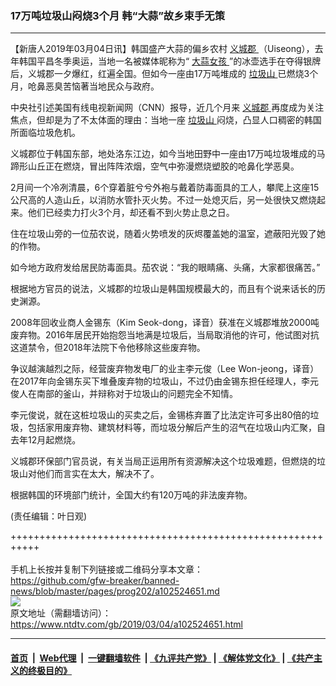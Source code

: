 ### 17万吨垃圾山闷烧3个月 韩“大蒜”故乡束手无策
------------------------

<div class="post_content">
 <p>
  【新唐人2019年03月04日讯】韩国盛产大蒜的偏乡农村
  <a href="https://www.ntdtv.com/gb/义城郡.htm">
   义城郡
  </a>
  （Uiseong），去年韩国平昌冬季奥运，当地一名被媒体昵称为“
  <a href="https://www.ntdtv.com/gb/大蒜女孩.htm">
   大蒜女孩
  </a>
  ”的冰壶选手在夺得银牌后，义城郡一夕爆红，红遍全国。但如今一座由17万吨堆成的
  <a href="https://www.ntdtv.com/gb/垃圾山.htm">
   垃圾山
  </a>
  已燃烧3个月，呛鼻恶臭苦恼著当地民众与政府。
 </p>
 <p>
  中央社引述美国有线电视新闻网（CNN）报导，近几个月来
  <a href="https://www.ntdtv.com/gb/义城郡.htm">
   义城郡
  </a>
  再度成为关注焦点，但却是为了不太体面的理由：当地一座
  <a href="https://www.ntdtv.com/gb/垃圾山.htm">
   垃圾山
  </a>
  闷烧，凸显人口稠密的韩国所面临垃圾危机。
 </p>
 <p>
  义城郡位于韩国东部，地处洛东江边，如今当地田野中一座由17万吨垃圾堆成的马蹄形山丘正在燃烧，冒出阵阵浓烟，空气中弥漫燃烧塑胶的呛鼻化学恶臭。
 </p>
 <p>
  2月间一个冷冽清晨，6个穿着脏兮兮外袍与戴着防毒面具的工人，攀爬上这座15公尺高的人造山丘，以消防水管扑灭火势。不过一处熄灭后，另一处很快又燃烧起来。他们已经卖力打火3个月，却还看不到火势止息之日。
 </p>
 <p>
  住在垃圾山旁的一位茄农说，随着火势喷发的灰烬覆盖她的温室，遮蔽阳光毁了她的作物。
 </p>
 <p>
  如今地方政府发给居民防毒面具。茄农说：“我的眼睛痛、头痛，大家都很痛苦。”
 </p>
 <p>
  根据地方官员的说法，义城郡的垃圾山是韩国规模最大的，而且有个说来话长的历史渊源。
 </p>
 <p>
  2008年回收业商人金锡东（Kim Seok-dong，译音）获准在义城郡堆放2000吨废弃物。2016年居民开始抱怨当地满是垃圾后，当局取消他的许可，他试图对抗这道禁令，但2018年法院下令他移除这些废弃物。
 </p>
 <p>
  争议越演越烈之际，经营废弃物发电厂的业主李元俊（Lee Won-jeong，译音）在2017年向金锡东买下堆叠废弃物的垃圾山，不过仍由金锡东担任经理人，李元俊人在南部的釜山，并辩称对于垃圾山的问题完全不知情。
 </p>
 <p>
  李元俊说，就在这桩垃圾山的买卖之后，金锡栋弃置了比法定许可多出80倍的垃圾，包括家用废弃物、建筑材料等，而垃圾分解后产生的沼气在垃圾山内汇聚，自去年12月起燃烧。
 </p>
 <p>
  义城郡环保部门官员说，有关当局正运用所有资源解决这个垃圾难题，但燃烧的垃圾山对他们而言实在太大，解决不了。
 </p>
 <p>
  根据韩国的环境部门统计，全国大约有120万吨的非法废弃物。
 </p>
 <p>
 </p>
 <p>
  (责任编辑：叶日观)
 </p>
 <div class="single_ad">
 </div>
</div>

+++++++++++++++++++++++++++++++++++++++++++++++++++++++++++<br/><br/>
手机上长按并复制下列链接或二维码分享本文章：<br/>
https://github.com/gfw-breaker/banned-news/blob/master/pages/prog202/a102524651.md <br/>
<a href='https://github.com/gfw-breaker/banned-news/blob/master/pages/prog202/a102524651.md'><img src='https://github.com/gfw-breaker/banned-news/blob/master/pages/prog202/a102524651.md.png'/></a> <br/>
原文地址（需翻墙访问）：https://www.ntdtv.com/gb/2019/03/04/a102524651.html


------------------------
#### [首页](https://github.com/gfw-breaker/banned-news/blob/master/README.md) &nbsp;|&nbsp; [Web代理](https://github.com/labour-camp/helloworld) &nbsp;|&nbsp; [一键翻墙软件](https://github.com/gfw-breaker/nogfw/blob/master/README.md) &nbsp;| [《九评共产党》](https://github.com/gfw-breaker/9ping.md/blob/master/README.md#九评之一评共产党是什么) | [《解体党文化》](https://github.com/gfw-breaker/jtdwh.md/blob/master/README.md) | [《共产主义的终极目的》](https://github.com/gfw-breaker/gczydzjmd.md/blob/master/README.md)

